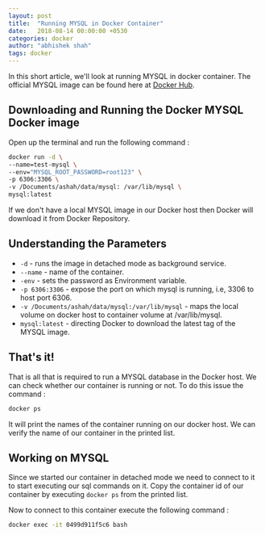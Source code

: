 ```yaml
---
layout: post
title:  "Running MYSQL in Docker Container"
date:   2018-08-14 00:00:00 +0530
categories: docker
author: "abhishek shah"
tags: docker
---
```



In this short article, we'll look at running MYSQL in docker container. The official MYSQL image can be found here at [Docker Hub](https://hub.docker.com/_/mysql/).

## Downloading and Running the Docker MYSQL Docker image

Open up the terminal and run the following command : 

```bash
docker run -d \
--name=test-mysql \
--env="MYSQL_ROOT_PASSWORD=root123" \
-p 6306:3306 \
-v /Documents/ashah/data/mysql: /var/lib/mysql \
mysql:latest
 ```
 If we don't have a local MYSQL image in our Docker host then Docker will download it from Docker Repository. 
 
## Understanding the Parameters
 
 * `-d` - runs the image in detached mode as background service.
 * `--name` - name of the container.
 * `-env` - sets the password as Environment variable.
 * `-p 6306:3306` - expose the port on which mysql is running, i.e, 3306 to host port 6306.
 * `-v /Documents/ashah/data/mysql:/var/lib/mysql` - maps the local volume on docker host to container volume at /var/lib/mysql.
 * `mysql:latest` - directing Docker to download the latest tag of the MYSQL image.
 
## That's it! 
 
That is all that is required to run a MYSQL database in the Docker host. We can check whether our container is running or not. To do this issue the command :

```bash
docker ps
```
It will print the names of the container running on our docker host. We can verify the name of our container in the printed list.

## Working on MYSQL

Since we started our container in detached mode we need to connect to it to start executing our sql commands on it. Copy the container id of our container by executing `docker ps` from the printed list.

Now to connect to this container execute the following command :

```bash
docker exec -it 0499d911f5c6 bash
```


